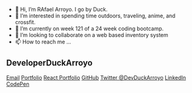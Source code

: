 - 👋 Hi, I’m RAfael Arroyo. I go by Duck. 
- 👀 I’m interested in spending time outdoors, traveling, anime, and crossfit.
- 🌱 I’m currently on week 121 of a 24 week coding bootcamp. 
- 💞️ I’m looking to collaborate on a web based inventory system
- 📫 How to reach me ...

## DeveloperDuckArroyo

[Email](mailto:DeveloperDuckArroyo@gmail.com)
[Portfolio](https://github.com/DuckArroyo/portfolio)
[React Portfolio](http://DuckArroyo.github.io/reactPortfolio)
[GitHub](https://github.com/DuckArroyo)
[Twitter @DevDuckArroyo](https://twitter.com/DevDuckArroyo)
[LinkedIn](https://www.linkedin.com/in/duckarroyo)
[CodePen](https://codepen.io/DeveloperDuckArroyo)
<!---
DuckArroyo/DuckArroyo is a ✨ special ✨ repository because its `README.md` (this file) appears on your GitHub profile.
You can click the Preview link to take a look at your changes.
--->
